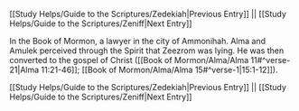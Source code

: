[[Study Helps/Guide to the Scriptures/Zedekiah|Previous Entry]]  ||  [[Study Helps/Guide to the Scriptures/Zeniff|Next Entry]]

 In the Book of Mormon, a lawyer in the city of Ammonihah. Alma and Amulek perceived through the Spirit that Zeezrom was lying. He was then converted to the gospel of Christ ([[Book of Mormon/Alma/Alma 11#^verse-21|Alma 11:21-46]]; [[Book of Mormon/Alma/Alma 15#^verse-1|15:1-12]]).

[[Study Helps/Guide to the Scriptures/Zedekiah|Previous Entry]]  ||  [[Study Helps/Guide to the Scriptures/Zeniff|Next Entry]]